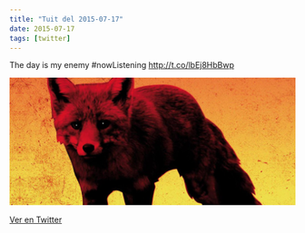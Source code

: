 ```yaml
---
title: "Tuit del 2015-07-17"
date: 2015-07-17
tags: [twitter]
---
```


The day is my enemy #nowListening http://t.co/lbEj8HbBwp

![Imagen](/assets/images/621985008803291136-CKG8EWeWsAA32q2.jpg)

[Ver en Twitter](https://twitter.com/i/web/status/621985008803291136)
